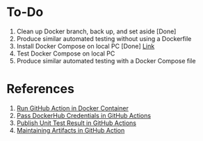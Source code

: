 # To-Do
1. Clean up Docker branch, back up, and set aside [Done]
1. Produce similar automated testing without using a Dockerfile
1. Install Docker Compose on local PC [Done]
[Link](https://docs.docker.com/compose/install/)
1. Test Docker Compose on local PC
1. Produce similar automated testing with a Docker Compose file


# References
1. [Run GitHub Action in Docker Container](https://stackoverflow.com/questions/58930529/github-action-how-do-i-run-commands-inside-a-docker-container)
1. [Pass DockerHub Credentials in GitHub Actions](https://stackoverflow.com/questions/64033686/how-can-i-use-private-docker-image-in-github-actions)
1. [Publish Unit Test Result in GitHub Actions](https://github.com/EnricoMi/publish-unit-test-result-action)
1. [Maintaining Artifacts in GitHub Action](https://docs.github.com/en/actions/guides/storing-workflow-data-as-artifacts)
